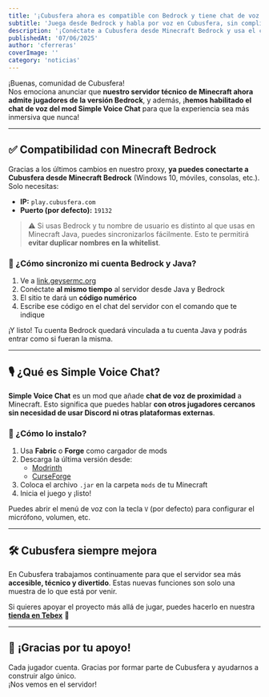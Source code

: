 ```yaml
---
title: '¡Cubusfera ahora es compatible con Bedrock y tiene chat de voz integrado!'
subtitle: 'Juega desde Bedrock y habla por voz en Cubusfera, sin complicaciones.'
description: '¡Conéctate a Cubusfera desde Minecraft Bedrock y usa el chat de voz con Simple Voice Chat! Aprende cómo unirte, sincronizar cuentas y más.'
publishedAt: '07/06/2025'
author: 'cferreras'
coverImage: ''
category: 'noticias'
---
```


¡Buenas, comunidad de Cubusfera!  
Nos emociona anunciar que **nuestro servidor técnico de Minecraft ahora admite jugadores de la versión Bedrock**, y además, ¡**hemos habilitado el chat de voz del mod Simple Voice Chat** para que la experiencia sea más inmersiva que nunca!

---

## ✅ Compatibilidad con Minecraft Bedrock

Gracias a los últimos cambios en nuestro proxy, **ya puedes conectarte a Cubusfera desde Minecraft Bedrock** (Windows 10, móviles, consolas, etc.). Solo necesitas:

- **IP:** ```play.cubusfera.com```  
- **Puerto (por defecto):** `19132`

> ⚠️ Si usas Bedrock y tu nombre de usuario es distinto al que usas en Minecraft Java, puedes sincronizarlos fácilmente. Esto te permitirá **evitar duplicar nombres en la whitelist**.

### 🔗 ¿Cómo sincronizo mi cuenta Bedrock y Java?

1. Ve a [link.geysermc.org](https://link.geysermc.org/method/server)
2. Conéctate **al mismo tiempo** al servidor desde Java y Bedrock
3. El sitio te dará un **código numérico**
4. Escribe ese código en el chat del servidor con el comando que te indique

¡Y listo! Tu cuenta Bedrock quedará vinculada a tu cuenta Java y podrás entrar como si fueran la misma.

---

## 🎙️ ¿Qué es Simple Voice Chat?

**Simple Voice Chat** es un mod que añade **chat de voz de proximidad** a Minecraft. Esto significa que puedes hablar **con otros jugadores cercanos sin necesidad de usar Discord ni otras plataformas externas**.

### 🔧 ¿Cómo lo instalo?

1. Usa **Fabric** o **Forge** como cargador de mods
2. Descarga la última versión desde:
   - [Modrinth](https://modrinth.com/mod/simple-voice-chat)
   - [CurseForge](https://www.curseforge.com/minecraft/mc-mods/simple-voice-chat)
3. Coloca el archivo `.jar` en la carpeta `mods` de tu Minecraft
4. Inicia el juego y ¡listo!

Puedes abrir el menú de voz con la tecla `V` (por defecto) para configurar el micrófono, volumen, etc.

---

## 🛠️ Cubusfera siempre mejora

En Cubusfera trabajamos continuamente para que el servidor sea más **accesible, técnico y divertido**. Estas nuevas funciones son solo una muestra de lo que está por venir.

Si quieres apoyar el proyecto más allá de jugar, puedes hacerlo en nuestra  
**[tienda en Tebex](https://cubusfera.tebex.io/)** 💖

---

## 🙏 ¡Gracias por tu apoyo!

Cada jugador cuenta. Gracias por formar parte de Cubusfera y ayudarnos a construir algo único.  
¡Nos vemos en el servidor!
